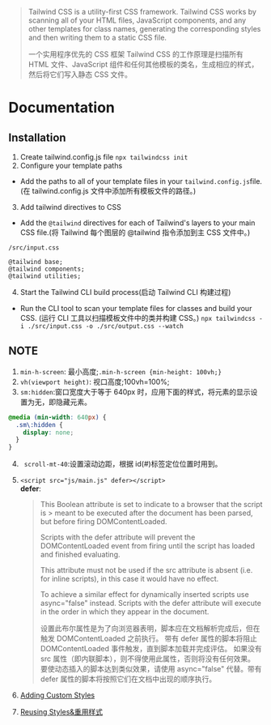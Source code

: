 > Tailwind CSS is a utility-first CSS framework. Tailwind CSS works by scanning all of your HTML files, JavaScript components, and any other templates for class names, generating the corresponding styles and then writing them to a static CSS file.
>
> 一个实用程序优先的 CSS 框架 Tailwind CSS 的工作原理是扫描所有 HTML 文件、JavaScript 组件和任何其他模板的类名，生成相应的样式，然后将它们写入静态 CSS 文件。

# Documentation

## Installation

1. Create tailwind.config.js file
   `npx tailwindcss init`
2. Configure your template paths

- Add the paths to all of your template files in your `tailwind.config.js`file.(在 tailwind.config.js 文件中添加所有模板文件的路径。)

3. Add tailwind directives to CSS

- Add the `@tailwind` directives for each of Tailwind's layers to your main CSS file.(将 Tailwind 每个图层的 @tailwind 指令添加到主 CSS 文件中。)

```
/src/input.css

@tailwind base;
@tailwind components;
@tailwind utilities;
```

4. Start the Tailwind CLI build process(启动 Tailwind CLI 构建过程)

- Run the CLI tool to scan your template files for classes and build your CSS.
  (运行 CLI 工具以扫描模板文件中的类并构建 CSS。)
  `npx tailwindcss -i ./src/input.css -o ./src/output.css --watch`

## NOTE

1. `min-h-screen`: 最小高度;`.min-h-screen {min-height: 100vh;}`
2. `vh(viewport height)`: 视口高度;100vh=100%;
3. `sm:hidden`:窗口宽度大于等于 640px 时，应用下面的样式，将元素的显示设置为无，即隐藏元素。

```css
@media (min-width: 640px) {
  .sm\:hidden {
    display: none;
  }
}
```

4. ` scroll-mt-40`:设置滚动边距，根据 id(#)标签定位位置时用到。
5. `<script src="js/main.js" defer></script>`<br>
   **defer**:
   > This Boolean attribute is set to indicate to a browser that the script is > meant to be executed after the document has been parsed, but before firing DOMContentLoaded.
   >
   > Scripts with the defer attribute will prevent the DOMContentLoaded event from firing until the script has loaded and finished evaluating.
   >
   > This attribute must not be used if the src attribute is absent (i.e. for inline scripts), in this case it would have no effect.
   >
   > To achieve a similar effect for dynamically inserted scripts use async="false" instead. Scripts with the defer attribute will execute in the order in which they appear in the document.
   >
   > 设置此布尔属性是为了向浏览器表明，脚本应在文档解析完成后，但在触发 DOMContentLoaded 之前执行。
   > 带有 defer 属性的脚本将阻止 DOMContentLoaded 事件触发，直到脚本加载并完成评估。
   > 如果没有 src 属性（即内联脚本），则不得使用此属性，否则将没有任何效果。
   > 要使动态插入的脚本达到类似效果，请使用 async="false" 代替。带有 defer 属性的脚本将按照它们在文档中出现的顺序执行。

6. [Adding Custom Styles](https://tailwindcss.com/docs/adding-custom-styles#using-arbitrary-values)
7. [Reusing Styles&重用样式](https://tailwindcss.com/docs/reusing-styles#extracting-classes-with-apply)